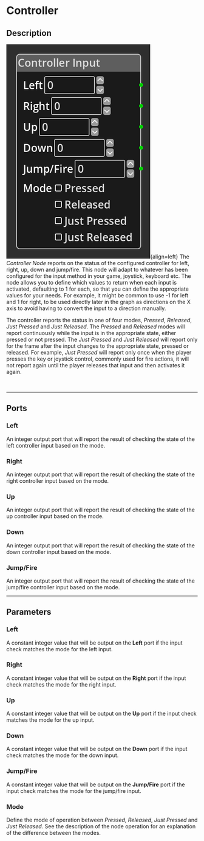 
# Controller


## Description

![Controller Node](../../assets/nodes/controllerinput_node.png){align=left} The
*Controller Node* reports on the status of the configured controller for left,
right, up, down and jump/fire. This node will adapt to whatever has been
configured for the input method in your game, joystick, keyboard etc. The node
allows you to define which values to return when each input is activated,
defaulting to 1 for each, so that you can define the appropriate values for
your needs. For example, it might be common to use -1 for left and 1 for right,
to be used directly later in the graph as directions on the X axis to avoid
having to convert the input to a direction manually.

The controller reports the status in one of four modes, *Pressed*, *Released*,
*Just Pressed* and *Just Released*. The *Pressed* and *Released* modes will
report continuously while the input is in the appropriate state, either pressed
or not pressed. The *Just Pressed* and *Just Released* will report only for the
frame after the input changes to the appropriate state, pressed or released.
For example, *Just Pressed* will report only once when the player presses the
key or joystick control, commonly used for fire actions, it will not report
again until the player releases that input and then activates it again.

<br style="clear:left"/>
  
-------

## Ports

### Left 

An integer output port that will report the result of checking the state of the
left controller input based on the mode.

### Right 

An integer output port that will report the result of checking the state of the
right controller input based on the mode.

### Up 

An integer output port that will report the result of checking the state of the
up controller input based on the mode.

### Down 

An integer output port that will report the result of checking the state of the
down controller input based on the mode.

### Jump/Fire 

An integer output port that will report the result of checking the state of the
jump/fire controller input based on the mode.


-------

## Parameters

### Left 

A constant integer value that will be output on the __Left__ port if the input
check matches the mode for the left input.

### Right 

A constant integer value that will be output on the __Right__ port if the input
check matches the mode for the right input.

### Up 

A constant integer value that will be output on the __Up__ port if the input
check matches the mode for the up input.

### Down 

A constant integer value that will be output on the __Down__ port if the input
check matches the mode for the down input.

### Jump/Fire 

A constant integer value that will be output on the __Jump/Fire__ port if the
input check matches the mode for the jump/fire input.

### Mode

Define the mode of operation between *Pressed*, *Released*, *Just Pressed* and
*Just Released*. See the description of the node operation for an explanation
of the difference between the modes.
